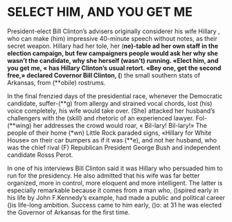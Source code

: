 # SELECT HIM, AND YOU GET ME

President-elect Bill Clinton’s advisers originally considerer his wife Hillary 
, who can make (him) impressive 40-minute speech without notes, as their secret weapon. Hillary had her tole, her (**ne)-table ad her own staff in the election campaign, but few campaigners people would ask her why she wasn’t the candidate, why she herself (wasn’t) running. «Elect him, and you get me, « has Hillary Clinton’s usual retort. «Bey one, get the second free,» declared Covernor Bill Clinton, (**) the small southern stats of Arkansas, from (**obile) rostrums.

In the final frenzied days of the presidential race, whenever the Democratic candidate, suffer-(**g) from allergy and strained vocal chords, lost (his) voice completely, his wife would take over. (She) attacked her husband’s challengers with the (skill) and rhetoric of an experienced lawyer. Fol-(**wing) her addresses the crowd would roar, « Bil-lary! Bil-lary!» The people of their home (*wn) Little Rock paraded signs, «Hillary for White House» on their car bumpers as if it was (**e), and not her husband, who was the chief rival (F) Republican President George Bush and independent candidate Rosss Perot.

In one of his interviews Bill Clinton said it was Hillary who persuaded him to run for the presidency. He also admitted that his wife was far better organized, more in control, more eloquent and more intelligent. The latter is especially remarkable because it comes from a man who, ()spired early in his life by John F.Kennedy’s example, had made a public and political career ()is life-long ambition. Success came to him early, ()o: at 31 he was elected the Governor of Arkansas for the first time.